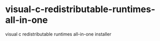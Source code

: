 # visual-c-redistributable-runtimes-all-in-one
visual c redistributable runtimes all-in-one installer
